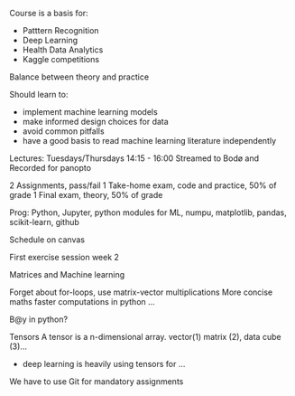 Course is a basis for:
- Patttern Recognition
- Deep Learning
- Health Data Analytics
- Kaggle competitions

Balance between theory and practice

Should learn to:
- implement machine learning models
- make informed design choices for data
- avoid common pitfalls
- have a good basis to read machine learning literature independently

Lectures:
Tuesdays/Thursdays 14:15 - 16:00
Streamed to Bodø and Recorded for panopto

2 Assignments, pass/fail
1 Take-home exam, code and practice, 50% of grade
1 Final exam, theory, 50% of grade


Prog:
Python, Jupyter, python modules for ML, numpu, matplotlib, pandas, scikit-learn, github


Schedule on canvas

First exercise session week 2

Matrices and Machine learning

Forget about for-loops, use matrix-vector multiplications
More concise maths
faster computations in python
...

B@y in python?

Tensors
A tensor is a n-dimensional array.
vector(1) matrix (2), data cube (3)...

- deep learning is heavily using tensors for ...

We have to use Git for mandatory assignments
